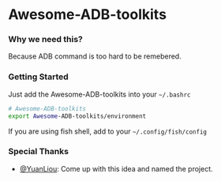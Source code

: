 # Awesome-ADB-toolkits



### Why we need this?

Because ADB command is too hard to be remebered.



### Getting Started

Just add the Awesome-ADB-toolkits into your `~/.bashrc`



```bash
# Awesome-ADB-toolkits
export Awesome-ADB-toolkits/environment
```



If you are using fish shell, add to your `~/.config/fish/config`



### Special Thanks
 - [@YuanLiou](https://github.com/YuanLiou): Come up with this idea and named the project.